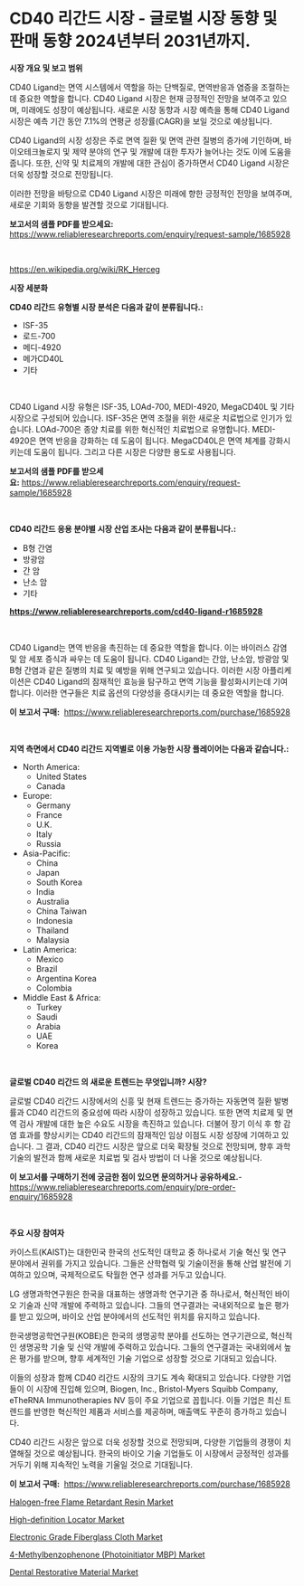 <p><h1>CD40 리간드 시장 - 글로벌 시장 동향 및 판매 동향 2024년부터 2031년까지.</h1></p><p><strong>시장 개요 및 보고 범위</strong></p>
<p><p>CD40 Ligand는 면역 시스템에서 역할을 하는 단백질로, 면역반응과 염증을 조절하는 데 중요한 역할을 합니다. CD40 Ligand 시장은 현재 긍정적인 전망을 보여주고 있으며, 미래에도 성장이 예상됩니다. 새로운 시장 동향과 시장 예측을 통해 CD40 Ligand 시장은 예측 기간 동안 7.1%의 연평균 성장률(CAGR)을 보일 것으로 예상됩니다.</p><p>CD40 Ligand의 시장 성장은 주로 면역 질환 및 면역 관련 질병의 증가에 기인하며, 바이오테크놀로지 및 제약 분야의 연구 및 개발에 대한 투자가 늘어나는 것도 이에 도움을 줍니다. 또한, 신약 및 치료제의 개발에 대한 관심이 증가하면서 CD40 Ligand 시장은 더욱 성장할 것으로 전망됩니다.</p><p>이러한 전망을 바탕으로 CD40 Ligand 시장은 미래에 향한 긍정적인 전망을 보여주며, 새로운 기회와 동향을 발견할 것으로 기대됩니다.</p></p>
<p><strong>보고서의 샘플 PDF를 받으세요:</strong> <a href="https://www.reliableresearchreports.com/enquiry/request-sample/1685928">https://www.reliableresearchreports.com/enquiry/request-sample/1685928</a></p>
<p>&nbsp;</p>
<p><a href="https://en.wikipedia.org/wiki/RK_Herceg">https://en.wikipedia.org/wiki/RK_Herceg</a></p>
<p><strong>시장 세분화</strong></p>
<p><strong>CD40 리간드 유형별 시장 분석은 다음과 같이 분류됩니다.:</strong></p>
<p><ul><li>ISF-35</li><li>로드-700</li><li>메디-4920</li><li>메가CD40L</li><li>기타</li></ul></p>
<p>&nbsp;</p>
<p><p>CD40 Ligand 시장 유형은 ISF-35, LOAd-700, MEDI-4920, MegaCD40L 및 기타 시장으로 구성되어 있습니다. ISF-35은 면역 조절을 위한 새로운 치료법으로 인기가 있습니다. LOAd-700은 종양 치료를 위한 혁신적인 치료법으로 유명합니다. MEDI-4920은 면역 반응을 강화하는 데 도움이 됩니다. MegaCD40L은 면역 체계를 강화시키는데 도움이 됩니다. 그리고 다른 시장은 다양한 용도로 사용됩니다.</p></p>
<p><strong>보고서의 샘플 PDF를 받으세요:</strong>&nbsp;<a href="https://www.reliableresearchreports.com/enquiry/request-sample/1685928">https://www.reliableresearchreports.com/enquiry/request-sample/1685928</a></p>
<p>&nbsp;</p>
<p><strong> CD40 리간드 응용 분야별 시장 산업 조사는 다음과 같이 분류됩니다.:</strong></p>
<p><ul><li>B형 간염</li><li>방광암</li><li>간 암</li><li>난소 암</li><li>기타</li></ul></p>
<p><strong><a href="https://www.reliableresearchreports.com/cd40-ligand-r1685928">https://www.reliableresearchreports.com/cd40-ligand-r1685928</a></strong></p>
<p>&nbsp;</p>
<p><p>CD40 Ligand는 면역 반응을 촉진하는 데 중요한 역할을 합니다. 이는 바이러스 감염 및 암 세포 증식과 싸우는 데 도움이 됩니다. CD40 Ligand는 간암, 난소암, 방광암 및 B형 간염과 같은 질병의 치료 및 예방을 위해 연구되고 있습니다. 이러한 시장 아플리케이션은 CD40 Ligand의 잠재적인 효능을 탐구하고 면역 기능을 활성화시키는데 기여합니다. 이러한 연구들은 치료 옵션의 다양성을 증대시키는 데 중요한 역할을 합니다.</p></p>
<p><strong>이 보고서 구매:</strong>&nbsp; <a href="https://www.reliableresearchreports.com/purchase/1685928">https://www.reliableresearchreports.com/purchase/1685928</a></p>
<p>&nbsp;</p>
<p><strong>지역 측면에서 CD40 리간드 지역별로 이용 가능한 시장 플레이어는 다음과 같습니다.:</strong></p>
<p><ul>
    <li>
        North America:
        <ul>
            <li>United States</li>
            <li>Canada</li>
        </ul>
    </li>
    <li>
        Europe:
        <ul>
            <li>Germany</li>
            <li>France</li>
            <li>U.K.</li>
            <li>Italy</li>
            <li>Russia</li>
        </ul>
    </li>
    <li>
        Asia-Pacific:
        <ul>
            <li>China</li>
            <li>Japan</li>
            <li>South Korea</li>
            <li>India</li>
            <li>Australia</li>
            <li>China Taiwan</li>
            <li>Indonesia</li>
            <li>Thailand</li>
            <li>Malaysia</li>
        </ul>
    </li>
    <li>
        Latin America:
        <ul>
            <li>Mexico</li>
            <li>Brazil</li>
            <li>Argentina Korea</li>
            <li>Colombia</li>
        </ul>
    </li>
    <li>
        Middle East & Africa:
        <ul>
            <li>Turkey</li>
            <li>Saudi</li>
            <li>Arabia</li>
            <li>UAE</li>
            <li>Korea</li>
        </ul>
    </li>
    </ul></p>
<p>&nbsp;</p>
<p><strong>글로벌 CD40 리간드 의 새로운 트렌드는 무엇입니까? 시장?</strong></p>
<p><p>글로벌 CD40 리간드 시장에서의 신흥 및 현재 트렌드는 증가하는 자동면역 질환 발병률과 CD40 리간드의 중요성에 따라 시장이 성장하고 있습니다. 또한 면역 치료제 및 면역 검사 개발에 대한 높은 수요도 시장을 촉진하고 있습니다. 더불어 장기 이식 후 항 감염 효과를 향상시키는 CD40 리간드의 잠재적인 임상 이점도 시장 성장에 기여하고 있습니다. 그 결과, CD40 리간드 시장은 앞으로 더욱 확장될 것으로 전망되며, 향후 과학 기술의 발전과 함께 새로운 치료법 및 검사 방법이 더 나올 것으로 예상됩니다.</p></p>
<p><strong>이 보고서를 구매하기 전에 궁금한 점이 있으면 문의하거나 공유하세요.</strong>- <a href="https://www.reliableresearchreports.com/enquiry/pre-order-enquiry/1685928">https://www.reliableresearchreports.com/enquiry/pre-order-enquiry/1685928</a></p>
<p>&nbsp;</p>
<p><strong>주요 시장 참여자</strong></p>
<p><p>카이스트(KAIST)는 대한민국 한국의 선도적인 대학교 중 하나로서 기술 혁신 및 연구 분야에서 권위를 가지고 있습니다. 그들은 산학협력 및 기술이전을 통해 산업 발전에 기여하고 있으며, 국제적으로도 탁월한 연구 성과를 거두고 있습니다.</p><p>LG 생명과학연구원은 한국을 대표하는 생명과학 연구기관 중 하나로서, 혁신적인 바이오 기술과 신약 개발에 주력하고 있습니다. 그들의 연구결과는 국내외적으로 높은 평가를 받고 있으며, 바이오 산업 분야에서의 선도적인 위치를 유지하고 있습니다.</p><p>한국생명공학연구원(KOBE)은 한국의 생명공학 분야를 선도하는 연구기관으로, 혁신적인 생명공학 기술 및 신약 개발에 주력하고 있습니다. 그들의 연구결과는 국내외에서 높은 평가를 받으며, 향후 세계적인 기술 기업으로 성장할 것으로 기대되고 있습니다.</p><p>이들의 성장과 함께 CD40 리간드 시장의 크기도 계속 확대되고 있습니다. 다양한 기업들이 이 시장에 진입해 있으며, Biogen, Inc., Bristol-Myers Squibb Company, eTheRNA Immunotherapies NV 등이 주요 기업으로 꼽힙니다. 이들 기업은 최신 트렌드를 반영한 혁신적인 제품과 서비스를 제공하며, 매출액도 꾸준히 증가하고 있습니다.</p><p>CD40 리간드 시장은 앞으로 더욱 성장할 것으로 전망되며, 다양한 기업들의 경쟁이 치열해질 것으로 예상됩니다. 한국의 바이오 기술 기업들도 이 시장에서 긍정적인 성과를 거두기 위해 지속적인 노력을 기울일 것으로 기대됩니다.</p></p>
<p><strong>이 보고서 구매:</strong>&nbsp;&nbsp;<a href="https://www.reliableresearchreports.com/purchase/1685928">https://www.reliableresearchreports.com/purchase/1685928</a></p>
<p><p><a href="https://github.com/btwcqfvq34/Market-Research-Report-List-1/blob/main/halogen-free-flame-retardant-resin-market.md">Halogen-free Flame Retardant Resin Market</a></p><p><a href="https://github.com/anggakarna133/Market-Research-Report-List-1/blob/main/high-definition-locator-market.md">High-definition Locator Market</a></p><p><a href="https://www.linkedin.com/pulse/electronic-grade-fiberglass-cloth-industry-analysis-report-5iwke?trackingId=gj4akYhJM3eK46%2BwdPElyA%3D%3D">Electronic Grade Fiberglass Cloth Market</a></p><p><a href="https://www.linkedin.com/pulse/in-depth-analysis-global-4-methylbenzophenone-photoinitiator-vhjbe?trackingId=XB2xYsgUDegcpCORRuKjyg%3D%3D">4-Methylbenzophenone (Photoinitiator MBP) Market</a></p><p><a href="https://issuu.com/reportprime-2/docs/dental-restorative-material-market-size-2030.pptx">Dental Restorative Material Market</a></p></p>